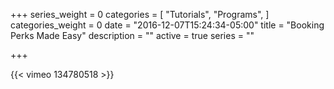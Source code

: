 +++
series_weight = 0
categories = [
  "Tutorials",
  "Programs",
]
categories_weight = 0
date = "2016-12-07T15:24:34-05:00"
title = "Booking Perks Made Easy"
description = ""
active = true
series = ""

+++

{{< vimeo 134780518 >}}
